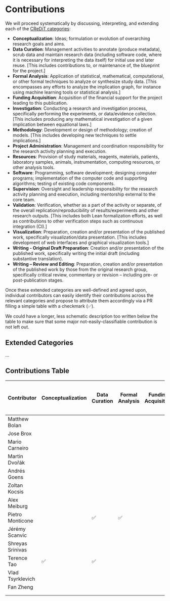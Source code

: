 # Contributions

We will proceed systematically by discussing, interpreting, and extending each of
the [CReDiT categories](https://credit.niso.org/):

- **Conceptualization**: Ideas; formulation or evolution of overarching research goals and aims.
- **Data Curation**: Management activities to annotate (produce metadata), scrub data and maintain research data (including software code, where it is necessary for interpreting the data itself) for initial use and later reuse.  [This includes contributions to, or maintenance of, the blueprint for the project.]
- **Formal Analysis**: Application of statistical, mathematical, computational, or other formal techniques to analyze or synthesize study data.  [This encompasses any efforts to analyze the implication graph, for instance using machine learning tools or statistical analysis.]
- **Funding Acquisition**: Acquisition of the financial support for the project leading to this publication.
- **Investigation**: Conducting a research and investigation process, specifically performing the experiments, or data/evidence collection. [This includes producing any mathematical investigation of a given implication between equational laws.]
- **Methodology**: Development or design of methodology; creation of models.  [This includes developing new techniques to settle implications.]
- **Project Administration**: Management and coordination responsibility for the research activity planning and execution.
- **Resources**: Provision of study materials, reagents, materials, patients, laboratory samples, animals, instrumentation, computing resources, or other analysis tools.
- **Software**: Programming, software development; designing computer programs; implementation of the computer code and supporting algorithms; testing of existing code components.
- **Supervision**: Oversight and leadership responsibility for the research activity planning and execution, including mentorship external to the core team.
- **Validation**: Verification, whether as a part of the activity or separate, of the overall replication/reproducibility of results/experiments and other research outputs.  [This includes both Lean formalization efforts, as well as contributions to other verification steps such as continuous integration (CI).]
- **Visualization**: Preparation, creation and/or presentation of the published work, specifically visualization/data presentation.  [This includes development of web interfaces and graphical visualization tools.]
- **Writing - Original Draft Preparation**: Creation and/or presentation of the published work, specifically writing the initial draft (including substantive translation).
- **Writing – Review and Editing**: Preparation, creation and/or presentation of the published work by those from the original research group, specifically critical review, commentary or revision – including pre- or post-publication stages.

Once these extended categories are well-defined and agreed upon, individual contributors can easily
identify their contributions across the relevant categories and propose to attribute them
accordingly via a PR filling a simple table with a checkmark (✅).

We could have a longer, less schematic description too written below the table to make sure that
some major not-easily-classifiable contribution is not left out.

## Extended Categories

...
## Contributions Table

| Contributor | Conceptualization | Data Curation | Formal Analysis | Funding Acquisition | Investigation | Methodology | Project Administration | Resources | Software | Supervision | Validation | Visualization | Writing - Original Draft Preparation | Writing – Review and Editing |
|-------------|-------------------|---------------|-----------------|---------------------|---------------|-------------|------------------------|-----------|----------|-------------|------------|---------------|-------------------------------------|-----------------------------|
| Matthew Bolan            |                   |               |                 |                     |               |             |                        |           |          |             |            |               |                                     |                             |
| Jose Brox            |                   |               |                 |                     |               |             |                        |           |          |             |            |               |                                     |                             |
| Mario Carneiro            |                   |               |                 |                     |               |             |                        |           |          |             |            |               |                                     |                             |
| Martin Dvořák            |                   |               |                 |                     |               |             |                        |           |          |             |            |               |                                     |                             |
| Andrés Goens            |                   |               |                 |                     |               |             |                        |           |          |             |            |               |                                     |                             |
| Zoltan Kocsis            |                   |               |                 |                     |               |             |                        |           |          |             |            |               |                                     |                             |
| Alex Meiburg            |                   |               |                 |                     |               |             |                        |           |          |             |            |               |                                     |                             |
| Pietro Monticone            |                   |    ✅             |    ✅             |                     |               |             |       ✅                 |    ✅       |    ✅      |             |    ✅        |               |     ✅                                |    ✅                         |
| Jérémy Scanvic           |                   |               |                 |                     |               |             |                        |           |          |             |            |               |                                     |                             |
| Shreyas Srinivas            |                   |               |                 |                     |               |             |                        |           |          |             |            |               |                                     |                             |
| Terence Tao             |   ✅                |    ✅             |                 |                     |     ✅          |    ✅         |       ✅                 |           |          |             |            |               |     ✅                                |    ✅                         |
| Vlad Tsyrklevich            |                   |               |                 |                     |               |             |                        |           |          |             |            |               |                                     |                             |
| Fan Zheng            |                   |               |                      |                   |               |                 |                     |               |             |                        |           |          |             |            |               |                                     |                             |
|        |                     |               |             |                        |           |          |             |            |               |                                     |                             |
|             |                   |               |                 |                     |               |             |                        |           |          |             |            |               |                                     |                             |
